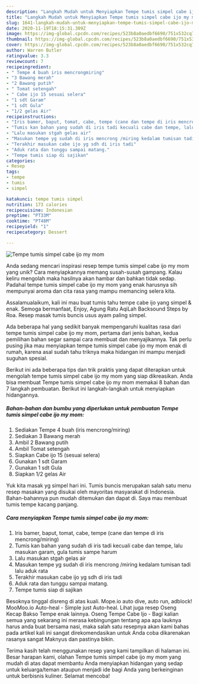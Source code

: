 ```yaml
---
description: "Langkah Mudah untuk Menyiapkan Tempe tumis simpel cabe ijo my mom Anti Gagal"
title: "Langkah Mudah untuk Menyiapkan Tempe tumis simpel cabe ijo my mom Anti Gagal"
slug: 1641-langkah-mudah-untuk-menyiapkan-tempe-tumis-simpel-cabe-ijo-my-mom-anti-gagal
date: 2020-11-19T18:15:31.309Z
image: https://img-global.cpcdn.com/recipes/523b8a0aedbf6690/751x532cq70/tempe-tumis-simpel-cabe-ijo-my-mom-foto-resep-utama.jpg
thumbnail: https://img-global.cpcdn.com/recipes/523b8a0aedbf6690/751x532cq70/tempe-tumis-simpel-cabe-ijo-my-mom-foto-resep-utama.jpg
cover: https://img-global.cpcdn.com/recipes/523b8a0aedbf6690/751x532cq70/tempe-tumis-simpel-cabe-ijo-my-mom-foto-resep-utama.jpg
author: Warren Butler
ratingvalue: 3.3
reviewcount: 7
recipeingredient:
- " Tempe 4 buah iris mencrongmiring"
- "3 Bawang merah"
- "2 Bawang putih"
- " Tomat setengah"
- " Cabe ijo 15 sesuai selera"
- "1 sdt Garam"
- "1 sdt Gula"
- "1/2 gelas Air"
recipeinstructions:
- "Iris bamer, baput, tomat, cabe, tempe (cane dan tempe di iris mencrong/miring)"
- "Tumis kan bahan yang sudah di iris tadi kecuali cabe dan tempe, lalu masukan garam, gula tumis sampe harum"
- "Lalu masukan stgah gelas air"
- "Masukan tempe yg sudah di iris mencrong /miring kedalam tumisan tadi lalu aduk rata"
- "Terakhir masukan cabe ijo yg sdh di iris tadi"
- "Aduk rata dan tunggu sampai matang."
- "Tempe tumis siap di sajikan"
categories:
- Resep
tags:
- tempe
- tumis
- simpel

katakunci: tempe tumis simpel 
nutrition: 173 calories
recipecuisine: Indonesian
preptime: "PT33M"
cooktime: "PT48M"
recipeyield: "1"
recipecategory: Dessert

---
```



![Tempe tumis simpel cabe ijo my mom](https://img-global.cpcdn.com/recipes/523b8a0aedbf6690/751x532cq70/tempe-tumis-simpel-cabe-ijo-my-mom-foto-resep-utama.jpg)

Anda sedang mencari inspirasi resep tempe tumis simpel cabe ijo my mom yang unik? Cara menyiapkannya memang susah-susah gampang. Kalau keliru mengolah maka hasilnya akan hambar dan bahkan tidak sedap. Padahal tempe tumis simpel cabe ijo my mom yang enak harusnya sih mempunyai aroma dan cita rasa yang mampu memancing selera kita.

Assalamualaikum, kali ini mau buat tumis tahu tempe cabe ijo yang simpel &amp; enak. Semoga bermanfaat, Enjoy, Agung Ratu AqiLah Backsound Steps by Roa. Resep masak tumis buncis usus ayam paling simpel.

Ada beberapa hal yang sedikit banyak mempengaruhi kualitas rasa dari tempe tumis simpel cabe ijo my mom, pertama dari jenis bahan, kedua pemilihan bahan segar sampai cara membuat dan menyajikannya. Tak perlu pusing jika mau menyiapkan tempe tumis simpel cabe ijo my mom enak di rumah, karena asal sudah tahu triknya maka hidangan ini mampu menjadi suguhan spesial.


Berikut ini ada beberapa tips dan trik praktis yang dapat diterapkan untuk mengolah tempe tumis simpel cabe ijo my mom yang siap dikreasikan. Anda bisa membuat Tempe tumis simpel cabe ijo my mom memakai 8 bahan dan 7 langkah pembuatan. Berikut ini langkah-langkah untuk menyiapkan hidangannya.

<!--inarticleads1-->

##### Bahan-bahan dan bumbu yang diperlukan untuk pembuatan Tempe tumis simpel cabe ijo my mom:

1. Sediakan  Tempe 4 buah (iris mencrong/miring)
1. Sediakan 3 Bawang merah
1. Ambil 2 Bawang putih
1. Ambil  Tomat setengah
1. Siapkan  Cabe ijo 15 (sesuai selera)
1. Gunakan 1 sdt Garam
1. Gunakan 1 sdt Gula
1. Siapkan 1/2 gelas Air


Yuk kita masak yg simpel hari ini. Tumis buncis merupakan salah satu menu resep masakan yang disukai oleh mayoritas masyarakat di Indonesia. Bahan-bahannya pun mudah ditemukan dan dapat di. Saya mau membuat tumis tempe kacang panjang. 

<!--inarticleads2-->

##### Cara menyiapkan Tempe tumis simpel cabe ijo my mom:

1. Iris bamer, baput, tomat, cabe, tempe (cane dan tempe di iris mencrong/miring)
1. Tumis kan bahan yang sudah di iris tadi kecuali cabe dan tempe, lalu masukan garam, gula tumis sampe harum
1. Lalu masukan stgah gelas air
1. Masukan tempe yg sudah di iris mencrong /miring kedalam tumisan tadi lalu aduk rata
1. Terakhir masukan cabe ijo yg sdh di iris tadi
1. Aduk rata dan tunggu sampai matang.
1. Tempe tumis siap di sajikan


Besoknya tinggal disreng di atas kuali. Mope.io auto dive, auto run, adblock! MooMoo.io Auto-heal - Simple just Auto-heal. Lihat juga resep Oseng Kecap Bakso Tempe enak lainnya. Oseng Tempe Cabe Ijo - Bagi kalian semua yang sekarang ini merasa kebingungan tentang apa apa lauknya harus anda buat bersama nasi, maka salah satu resepnya akan kami bahas pada artikel kali ini sangat direkomendasikan untuk Anda coba dikarenakan rasanya sangat Maknyus dan pastinya bikin. 

Terima kasih telah menggunakan resep yang kami tampilkan di halaman ini. Besar harapan kami, olahan Tempe tumis simpel cabe ijo my mom yang mudah di atas dapat membantu Anda menyiapkan hidangan yang sedap untuk keluarga/teman ataupun menjadi ide bagi Anda yang berkeinginan untuk berbisnis kuliner. Selamat mencoba!
